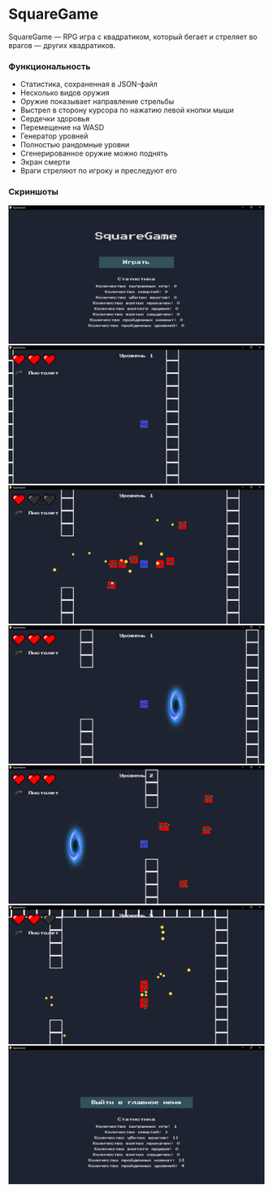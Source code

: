 # SquareGame

SquareGame — RPG игра с квадратиком, который бегает и стреляет во врагов — других квадратиков.



### Функциональность

* Статистика, сохраненная в JSON-файл
* Несколько видов оружия
* Оружие показывает направление стрельбы
* Выстрел в сторону курсора по нажатию левой кнопки мыши
* Сердечки здоровья
* Перемещение на WASD
* Генератор уровней
* Полностью рандомные уровни
* Сгенерированное оружие можно поднять
* Экран смерти
* Враги стреляют по игроку и преследуют его



### Скриншоты

![1](1.png)
![2](2.png)
![3](3.png)
![4](4.png)
![5](5.png)
![6](6.png)
![7](7.png)
